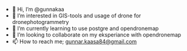 - 👋 Hi, I’m @gunnakaa
- 👀 I’m interested in GIS-tools and usage of drone for dronephotogrammetry
- 🌱 I’m currently learning to use postgre and opendronemap
- 💞️ I’m looking to collaborate on my eksperiance with opendronemap
- 📫 How to reach me; gunnar.kaasa84@gmail.com

<!---
gunnakaa/gunnakaa is a ✨ special ✨ repository because its `README.md` (this file) appears on your GitHub profile.
You can click the Preview link to take a look at your changes.
--->
